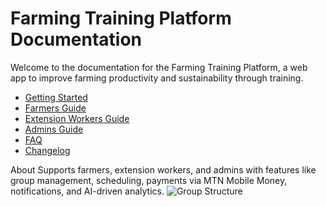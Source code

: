 
# Farming Training Platform Documentation

Welcome to the documentation for the Farming Training Platform, a web app to improve farming productivity and sustainability through training.

- [Getting Started](./getting-started/overview.md)
- [Farmers Guide](./user-guides/farmers/getting-started.md)
- [Extension Workers Guide](./user-guides/extension-workers/getting-started.md)
- [Admins Guide](./user-guides/admins/getting-started.md)
- [FAQ](./faq/faq.md)
- [Changelog](./changelog/changelog.md)


 About
Supports farmers, extension workers, and admins with features like group management, scheduling, payments via MTN Mobile Money, notifications, and AI-driven analytics.
![Group Structure](Coopconnect-doc/docs/visuals/dbc485158a3fa63e5e32a10bd4360f9a.png)
